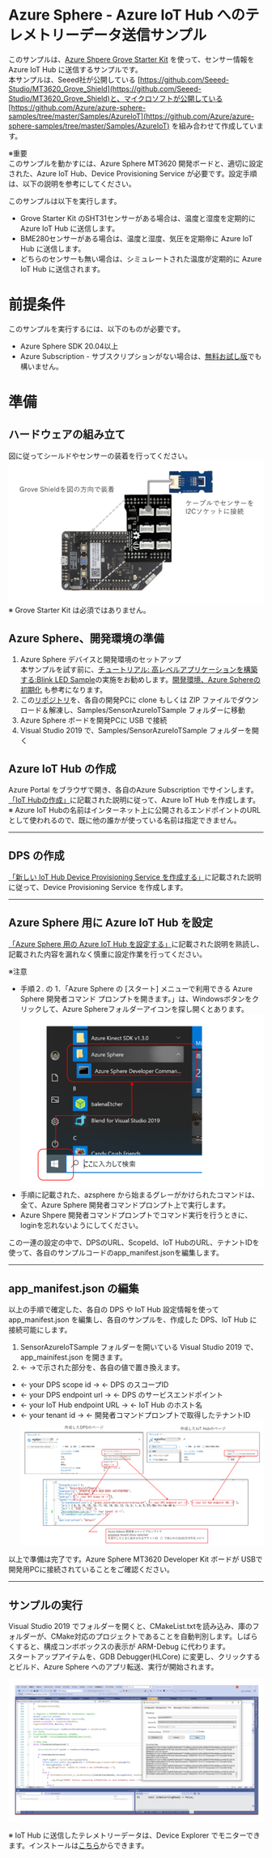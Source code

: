 # Azure Sphere - Azure IoT Hub へのテレメトリーデータ送信サンプル  
このサンプルは、[Azure Shpere Grove Starter Kit](https://wiki.seeedstudio.com/Grove_Starter_Kit_for_Azure_Sphere_MT3620_Development_Kit/) を使って、センサー情報を Azure IoT Hub に送信するサンプルです。  
本サンプルは、Seeed社が公開している [https://github.com/Seeed-Studio/MT3620_Grove_Shield](https://github.com/Seeed-Studio/MT3620_Grove_Shield)と、マイクロソフトが公開している[https://github.com/Azure/azure-sphere-samples/tree/master/Samples/AzureIoT](https://github.com/Azure/azure-sphere-samples/tree/master/Samples/AzureIoT) を組み合わせて作成しています。 

※重要  
このサンプルを動かすには、Azure Sphere MT3620 開発ボードと、適切に設定された、Azure IoT Hub、Device Provisioning Service が必要です。設定手順は、以下の説明を参考にしてください。  

このサンプルは以下を実行します。

- Grove Starter Kit のSHT31センサーがある場合は、温度と湿度を定期的に Azure IoT Hub に送信します。 
- BME280センサーがある場合は、温度と湿度、気圧を定期帝に Azure IoT Hub に送信します。
- どちらのセンサーも無い場合は、シミュレートされた温度が定期的に Azure IoT Hub に送信されます。 

# 前提条件  
このサンプルを実行するには、以下のものが必要です。  
- Azure Sphere SDK 20.04以上
- Azure Subscription - サブスクリプションがない場合は、[無料お試し版](https://azure.microsoft.com/ja-jp/free/?v=17.15)でも構いません。 

# 準備 
## ハードウェアの組み立て  
図に従ってシールドやセンサーの装着を行ってください。
![hw setting up](../../images/hwsettingup.PNG)  
※ Grove Starter Kit は必須ではありません。

## Azure Sphere、開発環境の準備  
1. Azure Sphere デバイスと開発環境のセットアップ  
本サンプルを試す前に、[チュートリアル: 高レベルアプリケーションを構築する:Blink LED Sample](https://docs.microsoft.com/ja-jp/azure-sphere/install/qs-blink-application?tabs=windows&pivots=visual-studio)の実施をお勧めします。[開発環境、Azure Sphereの初期化](https://github.com/astraing-jp/astraining-jp/tree/master/handson/lab0) も参考になります。
2. この[リポジトリ](https://github.com/ms-iotkithol-jp/MT3620_Grove_Shield)を、各自の開発PCに clone もしくは ZIP ファイルでダウンロード＆解凍し、Samples/SensorAzureIoTSample フォルダーに移動
3. Azure Sphere ボードを開発PCに USB で接続
4. Visual Studio 2019 で、Samples/SensorAzureIoTSample フォルダーを開く  

## Azure IoT Hub の作成 
Azure Portal をブラウザで開き、各自のAzure Subscription でサインします。  
[「IoT Hubの作成」](https://docs.microsoft.com/ja-jp/azure/iot-hub/iot-hub-create-through-portal#create-an-iot-hub)に記載された説明に従って、Azure IoT Hub を作成します。  
※ Azure IoT Hubの名前はインターネット上に公開されるエンドポイントのURLとして使われるので、既に他の誰かが使っている名前は指定できません。

---
## DPS の作成  
[「新しい IoT Hub Device Provisioning Service を作成する」](https://docs.microsoft.com/ja-jp/azure/iot-dps/quick-setup-auto-provision#create-a-new-iot-hub-device-provisioning-service)に記載された説明に従って、Device Provisioning Service を作成します。

---
## Azure Sphere 用に Azure IoT Hub を設定  
[「Azure Sphere 用の Azure IoT Hub を設定する」](https://docs.microsoft.com/ja-jp/azure-sphere/app-development/setup-iot-hub)に記載された説明を熟読し、記載された内容を漏れなく慎重に設定作業を行ってください。  

※注意  
- 手順２. の 1．「Azure Sphere の [スタート] メニューで利用できる Azure Sphere 開発者コマンド プロンプトを開きます。」は、Windowsボタンをクリックして、Azure Sphereフォルダーアイコンを探し開くとあります。 
![sphere shell](../../images/runSphereShell.PNG)  
- 手順に記載された、azsphere から始まるグレーがかけられたコマンドは、全て、Azure Sphere 開発者コマンドプロンプト上で実行します。
- Azure Shpere 開発者コマンドプロンプトでコマンド実行を行うときに、loginを忘れないようにしてください。

この一連の設定の中で、DPSのURL、ScopeId、IoT HubのURL、テナントIDを使って、各自のサンプルコードのapp_manifest.jsonを編集します。  

---
## app_manifest.json の編集  
以上の手順で確定した、各自の DPS や IoT Hub 設定情報を使って app_manifest.json を編集し、各自のサンプルを、作成した DPS、IoT Hub に接続可能にします。 
1. SensorAzureIoTSample フォルダーを開いている Visual Studio 2019 で、app_mainifest.json を開きます。
2. <- ->で示された部分を、各自の値で置き換えます。
 - <- your DPS scope id -> ← DPS のスコープID
 - <- your DPS endpoint url -> ← DPS のサービスエンドポイント
 - <- your IoT Hub endpoint URL -> ← IoT Hub のホスト名
 - <- your tenant id -> ← 開発者コマンドプロンプトで取得したテナントID
![参考](../../images/setup_app_manifest.PNG)

以上で準備は完了です。Azure Sphere MT3620 Developer Kit ボードが USBで開発用PCに接続されていることをご確認ください。  

---
## サンプルの実行 
Visual Studio 2019 でフォルダーを開くと、CMakeList.txtを読み込み、庫のフォルダーが、CMake対応のプロジェクトであることを自動判別します。しばらくすると、構成コンボボックスの表示が ARM-Debug に代わります。  
スタートアップアイテムを、GDB Debugger(HLCore) に変更し、クリックするとビルド、Azure Sphere へのアプリ転送、実行が開始されます。 

![Running](../../images/RunningSampe.PNG)

※ IoT Hub に送信したテレメトリーデータは、Device Explorer でモニターできます。インストールは[こちら](https://github.com/Azure/azure-iot-sdks/releases/download/2016-11-17/SetupDeviceExplorer.msi)からできます。
